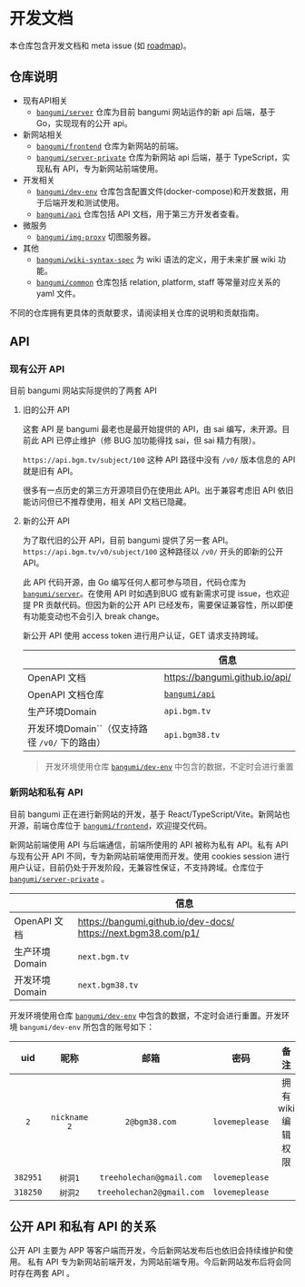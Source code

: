 # 开发文档

本仓库包含开发文档和 meta issue (如 [roadmap](https://github.com/bangumi/dev-docs/issues/1))。

## 仓库说明

- 现有API相关
  - [`bangumi/server`](https://github.com/bangumi/server) 仓库为目前 bangumi 网站运作的新 api 后端，基于 Go，实现现有的公开 api。
- 新网站相关
  - [`bangumi/frontend`](https://github.com/bangumi/frontend) 仓库为新网站的前端。
  - [`bangumi/server-private`](https://github.com/bangumi/server-private) 仓库为新网站 api 后端，基于 TypeScript，实现私有 API，专为新网站前端使用。
- 开发相关
  - [`bangumi/dev-env`](https://github.com/bangumi/dev-env) 仓库包含配置文件(docker-compose)和开发数据，用于后端开发和测试使用。
  - [`bangumi/api`](https://github.com/bangumi/api) 仓库包括 API 文档，用于第三方开发者查看。
- 微服务
  - [`bangumi/img-proxy`](https://github.com/bangumi/img-proxy) 切图服务器。
- 其他
  - [`bangumi/wiki-syntax-spec`](https://github.com/bangumi/wiki-syntax-spec) 为 wiki 语法的定义，用于未来扩展 wiki 功能。
  - [`bangumi/common`](https://github.com/bangumi/common) 仓库包括 relation, platform, staff 等常量对应关系的 yaml 文件。

不同的仓库拥有更具体的贡献要求，请阅读相关仓库的说明和贡献指南。

## API

### 现有公开 API

目前 bangumi 网站实际提供的了两套 API

1. 旧的公开 API

   这套 API 是 bangumi 最老也是最开始提供的 API，由 sai 编写，未开源。目前此 API 已停止维护（修 BUG 加功能得找 sai，但 sai 精力有限）。

   `https://api.bgm.tv/subject/100` 这种 API 路径中没有 `/v0/` 版本信息的 API 就是旧有 API。

   很多有一点历史的第三方开源项目仍在使用此 API。出于兼容考虑旧 API 依旧能访问但已不推荐使用，相关 API 文档已隐藏。
2. 新的公开 API

   为了取代旧的公开 API，目前 bangumi 提供了另一套 API。`https://api.bgm.tv/v0/subject/100` 这种路径以 `/v0/` 开头的即新的公开API。

   此 API 代码开源，由 Go 编写任何人都可参与项目，代码仓库为 [`bangumi/server`](https://github.com/bangumi/server)。在使用 API 时如遇到BUG 或有新需求可提 issue，也欢迎提 PR 贡献代码。但因为新的公开 API 已经发布，需要保证兼容性，所以即便有功能变动也不会引入 break change。

   新公开 API 使用 access token 进行用户认证，GET 请求支持跨域。

   |                                                  | 信息                                           |
   | ------------------------------------------------ | ---------------------------------------------- |
   | OpenAPI 文档                                     | https://bangumi.github.io/api/                 |
   | OpenAPI 文档仓库                                 | [`bangumi/api`](https://github.com/bangumi/api) |
   | 生产环境Domain                                   | `api.bgm.tv`                                 |
   | 开发环境Domain``（仅支持路径 `/v0/` 下的路由） | `api.bgm38.tv`                              |


   > 开发环境使用仓库 [`bangumi/dev-env`](https://github.com/bangumi/dev-env) 中包含的数据，不定时会进行重置
   >

### 新网站和私有 API

目前 bangumi 正在进行新网站的开发，基于 React/TypeScript/Vite。新网站也开源，前端仓库位于 [`bangumi/frontend`](https://github.com/bangumi/frontend)，欢迎提交代码。

新网站前端使用 API 与后端通信，前端所使用的 API 被称为私有 API。私有 API 与现有公开 API 不同，专为新网站前端使用而开发。使用 cookies session 进行用户认证，目前仍处于开发阶段，无兼容性保证，不支持跨域。仓库位于 [`bangumi/server-private`](https://github.com/bangumi/server-private) 。

|                | 信息                                                                    |
| -------------- | ----------------------------------------------------------------------- |
| OpenAPI 文档   | https://bangumi.github.io/dev-docs/ https://next.bgm38.com/p1/ |
| 生产环境Domain | `next.bgm.tv`                                                         |
| 开发环境Domain | `next.bgm38.tv`                                                      |

开发环境使用仓库 [`bangumi/dev-env`](https://github.com/bangumi/dev-env) 中包含的数据，不定时会进行重置。开发环境 `bangumi/dev-env` 所包含的账号如下：

|    uid    |      昵称      |            邮箱            |       密码       |        备注        |
| :--------: | :------------: | :-------------------------: | :--------------: | :----------------: |
|   `2`   | `nickname 2` |       `2@bgm38.com`       | `lovemeplease` | 拥有 wiki 编辑权限 |
| `382951` |   `树洞1`   | `treeholechan@gmail.com` | `lovemeplease` |                    |
| `318250` |   `树洞2`   | `treeholechan2@gmail.com` | `lovemeplease` |                    |

## 公开 API 和私有 API 的关系

公开 API 主要为 APP 等客户端而开发，今后新网站发布后也依旧会持续维护和使用。 私有 API 专为新网站前端开发，为网站前端专用。今后新网站发布后将会同时存在两套 API 。
